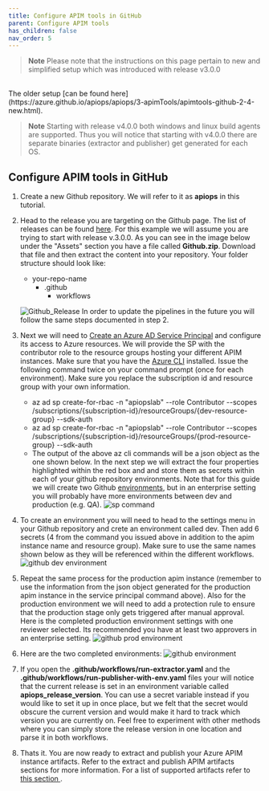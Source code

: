 ```yaml
---
title: Configure APIM tools in GitHub
parent: Configure APIM tools
has_children: false
nav_order: 5
---
```

> **Note**
> Please note that the instructions on this page pertain to new and simplified setup which was introduced with release v3.0.0
<br />
The older setup [can be found here](https://azure.github.io/apiops/apiops/3-apimTools/apimtools-github-2-4-new.html).
 
> **Note**
> Starting with release v4.0.0 both windows and linux build agents are supported. Thus you will notice that starting with v4.0.0 there are separate binaries (extractor and publisher) get generated for each OS.

## Configure APIM tools in GitHub


1. Create a new Github repository. We will refer to it as **apiops** in this tutorial.
2. Head to the release you are targeting on the Github page. The list of releases can be found [here](https://github.com/Azure/apiops/releases). For this example we will assume you are trying to start with release v.3.0.0.  As you can see in the image below under the "Assets" section you have a file called **Github.zip**. Download that file and then extract the content into your repository. Your folder structure should look like:
    - your-repo-name
        - .github
            - workflows

    ![Github_Release](../../assets/images/Github_Release_Github.png)
    In order to update the pipelines in the future you will follow the same steps documented in step 2.
3. Next we will need to [Create an Azure AD Service Principal](https://docs.microsoft.com/en-us/cli/azure/ad/sp?view=azure-cli-latest#az-ad-sp-create-for-rbac) and configure its access to Azure resources. We will provide the SP with the contributor role to the resource groups hosting your different APIM instances. Make sure that you have the [Azure CLI](https://docs.microsoft.com/en-us/cli/azure/install-azure-cli) installed. Issue the following command twice on your command prompt (once for each environment). Make sure you replace the subscription id and resource group with your own information.
     - az ad sp create-for-rbac -n \"apiopslab\" \--role Contributor \--scopes /subscriptions/{subscription-id}/resourceGroups/{dev-resource-group} \--sdk-auth
    - az ad sp create-for-rbac -n \"apiopslab\" \--role Contributor \--scopes /subscriptions/{subscription-id}/resourceGroups/{prod-resource-group} \--sdk-auth
    - The output of the above az cli commands will be a json object as the one shown below. In the next step we will extract the four properties highlighted within the red box and and store them as secrets within each of your github repository environments. Note that for this guide we will create two Github [environments](https://docs.github.com/en/actions/deployment/targeting-different-environments/using-environments-for-deployment), but in an enterprise setting you will probably have more environments between dev and production (e.g. QA). ![sp command](../../assets/images/sp_command_output.png)
4.  To create an environment you will need to head to the settings menu in your Github repository and crete an environment called dev. Then add 6 secrets (4 from the command you issued above in addition to the apim instance name and resource group). Make sure to use the same names shown below as they will be referenced within the different workflows. ![github dev environment](../../assets/images/github_dev_environment.png)
5. Repeat the same process for the production apim instance (remember to use the information from the json object generated for the production apim instance in the service principal command above). Also for the production environment we will need to add a protection rule to ensure that the production stage only gets triggered after manual approval. Here is the completed production environment settings with one reviewer selected. Its recommended you have at least two approvers in an enterprise setting. ![github prod environment](../../assets/images/github_prod_environment.png)
6. Here are the two completed environments: ![github environment](../../assets/images/Github_Environments.png)

7. If you open the **.github/workflows/run-extractor.yaml** and the **.github/workflows/run-publisher-with-env.yaml** files your will notice that the current release is set in an environment variable called **apiops_release_version**. You can use a secret variable instead if you would like to set it up in once place, but we felt that the secret would obscure the current version and would make it hard to track which version you are currently on. Feel free to experiment with other methods where you can simply store the release version in one location and parse it in both workflows.
8. Thats it. You are now ready to extract and publish your Azure APIM instance artifacts. Refer to the extract and publish APIM artifacts sections for more information. For a list of supported artifacts refer to [this section ](https://azure.github.io/apiops/apiops/7-additionalTopics/apiops-7-3-supportedresources.html).
